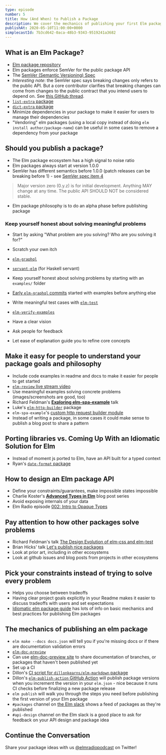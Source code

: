 ```yaml
---
type: episode
number: 5
title: How (And When) to Publish a Package
description: We cover the mechanics of publishing your first Elm package. Best practices for making a great package, and how to learn the API design skills to build great tools.
publishAt: 2020-05-10T11:00:00+0000
simplecastId: 7b3cd642-0aca-48b3-9343-9519241a3682
---
```


## What is an Elm Package?

* [Elm package repository](http://package.elm-lang.org/)
* Elm packages enforce SemVer for the public package API
* The [SemVer (Semantic Versioning) Spec](https://semver.org/)
* *Interesting note*: the SemVer spec says breaking changes only refers to the public API. But a core contributor clarifies that breaking changes can come from changes to the public contract that you intend users to depend on. See [this GitHub thread](https://github.com/semver/semver/issues/311#issuecomment-224430886).
* [`list-extra` package](https://package.elm-lang.org/packages/elm-community/list-extra/latest/)
* [`dict-extra` package](https://package.elm-lang.org/packages/elm-community/dict-extra/latest/)
* Minimize dependencies in your package to make it easier for users to manage their dependencies
* "Vendoring" elm packages (using a local copy instead of doing `elm install author/package-name`) can be useful in some cases to remove a dependency from your package

## Should you publish a package?
* The Elm package ecosystem has a high signal to noise ratio
* Elm packages always start at version 1.0.0
* SemVer has different semantics before 1.0.0 (patch releases can be breaking before 1) - see [SemVer spec item 4](https://semver.org/#spec-item-4)


> Major version zero (0.y.z) is for initial development. Anything MAY change at any time. The public API SHOULD NOT be considered stable.

* Elm package philosophy is to do an alpha phase before publishing package

### Keep yourself honest about solving meaningful problems
* Start by asking "What problem are you solving? Who are you solving it for?"
* Scratch your own itch
* [`elm-graphql`](https://github.com/dillonkearns/elm-graphql)
* [`servant-elm`](https://hackage.haskell.org/package/servant-elm) (for Haskell servant)
* Keep yourself honest about solving problems by starting with an `examples/` folder

* [Early `elm-graphql` commits](https://github.com/dillonkearns/elm-graphql/commit/23f4c7f95a620c35d6d5a16f277ff8cd83acca3c) started with examples before anything else
* Write meaningful test cases with [`elm-test`](https://github.com/elm-explorations/test)
* [`elm-verify-examples`](https://github.com/stoeffel/elm-verify-examples)
* Have a clear vision
* Ask people for feedback
* Let ease of explanation guide you to refine core concepts

## Make it easy for people to understand your package goals and philosophy
* Include code examples in readme and docs to make it easier for people to get started
* [`elm-review` live stream video](https://www.youtube.com/watch?v=8WAN6Slslgo)
* Use meaningful examples solving concrete problems (images/screenshots are good, too)
* Richard Feldman's [**Exploring elm-spa-example**](https://www.youtube.com/watch?v=RN2_NchjrJQ) talk
* Luke's [`elm-http-builder`](https://package.elm-lang.org/packages/lukewestby/elm-http-builder/latest/) package
* `elm-spa-example`'s [custom http request builder module](https://github.com/rtfeldman/elm-spa-example/blob/master/src/Api/Endpoint.elm)
* Instead of writing a package, in some cases it could make sense to publish a blog post to share a pattern

## Porting libraries vs. Coming Up With an Idiomatic Solution for Elm
* Instead of moment js ported to Elm, have an API built for a typed context
* Ryan's [`date-format` package](https://package.elm-lang.org/packages/ryannhg/date-format/latest/)

## How to design an Elm package API
* Define your constraints/guarantees, make impossible states impossible
* Charlie Koster's [**Advanced Types in Elm**](https://medium.com/@ckoster22/advanced-types-in-elm-opaque-types-ec5ec3b84ed2) blog post series
* Avoid exposing internals of your data
* Elm Radio episode [002: Intro to Opaque Types](https://elm-radio.com/episode/intro-to-opaque-types)

## Pay attention to how other packages solve problems
* Richard Feldman's talk [The Design Evolution of elm-css and elm-test](https://www.youtube.com/watch?v=n5faeSW71ko)
* Brian Hicks' talk [Let's publish nice packages](https://www.youtube.com/watch?v=yVn7FOQuwDM)
* Look at prior art, including in other ecosystems
* Look at github issues and blog posts from projects in other ecosystems

## Pick your constraints instead of trying to solve every problem
* Helps you choose between tradeoffs
* Having clear project goals explicitly in your Readme makes it easier to discuss tradeoffs with users and set expectations
* [Idiomatic elm package guide](https://github.com/dillonkearns/idiomatic-elm-package-guide) has lots of info on basic mechanics and best practices for publishing Elm packages

## The mechanics of publishing an elm package
* `elm make --docs docs.json` will tell you if you're missing docs or if there are documentation validation errors
* [`elm-doc-preview`](https://github.com/dmy/elm-doc-preview)
* Can use [elm-doc-preview site](https://elm-doc-preview.netlify.com/) to share documentation of branches, or packages that haven't been published yet
* Set up a CI
* Dillon's [CI script for `dillonkearns/elm-markdown` package](https://github.com/dillonkearns/elm-markdown/blob/master/.github/workflows/ci.yml)
* Dillon's [`elm-publish-action` GitHub Action](https://github.com/dillonkearns/elm-publish-action) will publish package versions when you increment the version in your `elm.json` - nice because it runs CI checks before finalizing a new package release
* `elm publish` will walk you through the steps you need before publishing the first version of your Elm package
* `#packages` channel on [the Elm slack](https://elmlang.herokuapp.com/) shows a feed of packages as they're published
* `#api-design` channel on the Elm slack is a good place to ask for feedback on your API design and package idea

## Continue the Conversation
Share your package ideas with us [@elmradiopodcast](https://twitter.com/elmradiopodcast) on Twitter!
